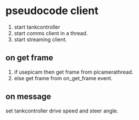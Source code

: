 # pseudocode client
1. start tankcontroller
2. start comms client in a thread.
3. start streaming client.

## on get frame
1. if usepicam then get frame from picamerathread.
2. else get frame from on_get_frame event.

## on message
set tankcontroller drive speed and steer angle.